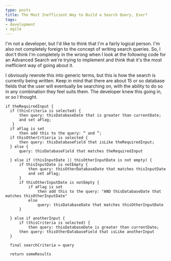 ```yaml
---
type: posts
title: The Most Inefficient Way to Build a Search Query, Ever?
tags:
- development
- agile
---
```


I'm not a developer, but I'd like to think that I'm a fairly logical person. I'm also not completely foreign to the concept of writing search queries. So, I don't think I'm completely in the wrong when I look at the following code for an Advanced Search we're trying to implement and think that it's the most inefficient way of going about it. 

I obviously rewrote this into generic terms, but this is how the search is currently being written. Keep in mind that there are about 15 or so database fields that the user will eventually be searching on, with the ability to do so in any combination they feel suits them. The developer knew this going in, or so I thought.


    if theRequiredInput {
      if (thisCriteria is selected) {
		  then query: thisDatabaseDate that is greater than currentDate;
		  and set aFlag;
	   }
      if aFlag is set
		  then add this to the query: “ and ”;
      if thisOtherCrtieria is selected {
          then query: thisDatabaseField that isLike theRequiredInput;
      } else {
          query: thisDatabaseField that matches theRequiredInput

      } else if (thisInputDate || thisOtherInputDate is not empty) {
          if thisInputDate is notEmpty {
              then query: thisOtherDatabaseDate that matches thisInputDate
              and set aFlag;
          }
          if thisOtherInputDate is notEmpty {
              if aFlag is set 
                  then add this to the query: "AND thisDatabaseDate that matches thisOtherInputDate"
              else
                  query: thisDatabaseDate that matches thisOtherInputDate
          }

      } else if anotherInput {
          if (thisCriteria is selected) {
              then query: thisDatabaseDate is greater than currentDate;
          then query: thisOtherDatabaseField that isLike anotherInput
      }

      final searchCriteria = query

      return someResults